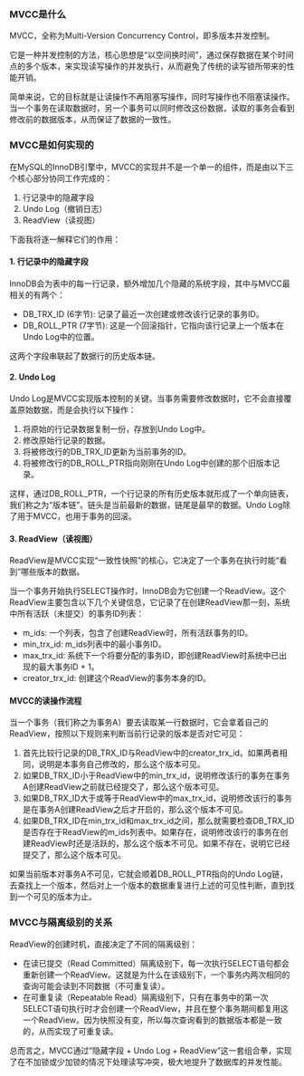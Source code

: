 
### MVCC是什么

MVCC，全称为Multi-Version Concurrency Control，即多版本并发控制。

它是一种并发控制的方法，核心思想是“以空间换时间”，通过保存数据在某个时间点的多个版本，来实现读写操作的并发执行，从而避免了传统的读写锁所带来的性能开销。

简单来说，它的目标就是让读操作不再阻塞写操作，同时写操作也不阻塞读操作。当一个事务在读取数据时，另一个事务可以同时修改这份数据，读取的事务会看到修改前的数据版本，从而保证了数据的一致性。

### MVCC是如何实现的

在MySQL的InnoDB引擎中，MVCC的实现并不是一个单一的组件，而是由以下三个核心部分协同工作完成的：

1.  行记录中的隐藏字段
2.  Undo Log（撤销日志）
3.  ReadView（读视图）

下面我将逐一解释它们的作用：

#### 1. 行记录中的隐藏字段

InnoDB会为表中的每一行记录，额外增加几个隐藏的系统字段，其中与MVCC最相关的有两个：

*   DB_TRX_ID (6字节): 记录了最近一次创建或修改该行记录的事务ID。
*   DB_ROLL_PTR (7字节): 这是一个回滚指针，它指向该行记录上一个版本在Undo Log中的位置。

这两个字段串联起了数据行的历史版本链。

#### 2. Undo Log

Undo Log是MVCC实现版本控制的关键。当事务需要修改数据时，它不会直接覆盖原始数据，而是会执行以下操作：

1.  将原始的行记录数据复制一份，存放到Undo Log中。
2.  修改原始行记录的数据。
3.  将被修改行的DB_TRX_ID更新为当前事务的ID。
4.  将被修改行的DB_ROLL_PTR指向刚刚在Undo Log中创建的那个旧版本记录。

这样，通过DB_ROLL_PTR，一个行记录的所有历史版本就形成了一个单向链表，我们称之为“版本链”。链头是当前最新的数据，链尾是最早的数据。Undo Log除了用于MVCC，也用于事务的回滚。

#### 3. ReadView（读视图）

ReadView是MVCC实现“一致性快照”的核心，它决定了一个事务在执行时能“看到”哪些版本的数据。

当一个事务开始执行SELECT操作时，InnoDB会为它创建一个ReadView。这个ReadView主要包含以下几个关键信息，它记录了在创建ReadView那一刻，系统中所有活跃（未提交）的事务ID列表：

*   m_ids: 一个列表，包含了创建ReadView时，所有活跃事务的ID。
*   min_trx_id: m_ids列表中的最小事务ID。
*   max_trx_id: 系统下一个将要分配的事务ID，即创建ReadView时系统中已出现的最大事务ID + 1。
*   creator_trx_id: 创建这个ReadView的事务本身的ID。

#### MVCC的读操作流程

当一个事务（我们称之为事务A）要去读取某一行数据时，它会拿着自己的ReadView，按照以下规则来判断当前行记录的版本是否对它可见：

1.  首先比较行记录的DB_TRX_ID与ReadView中的creator_trx_id。如果两者相同，说明是本事务自己修改的，那么这个版本可见。
2.  如果DB_TRX_ID小于ReadView中的min_trx_id，说明修改该行的事务在事务A创建ReadView之前就已经提交了，那么这个版本可见。
3.  如果DB_TRX_ID大于或等于ReadView中的max_trx_id，说明修改该行的事务是在事务A创建ReadView之后才开启的，那么这个版本不可见。
4.  如果DB_TRX_ID在min_trx_id和max_trx_id之间，那么就需要检查DB_TRX_ID是否存在于ReadView的m_ids列表中。如果存在，说明修改该行的事务在创建ReadView时还是活跃的，那么这个版本不可见。如果不存在，说明它已经提交了，那么这个版本可见。

如果当前版本对事务A不可见，它就会顺着DB_ROLL_PTR指向的Undo Log链，去查找上一个版本，然后对上一个版本的数据重复进行上述的可见性判断，直到找到一个可见的版本为止。

### MVCC与隔离级别的关系

ReadView的创建时机，直接决定了不同的隔离级别：

*   在读已提交（Read Committed）隔离级别下，每一次执行SELECT语句都会重新创建一个ReadView。这就是为什么在该级别下，一个事务内两次相同的查询可能会读到不同数据（不可重复读）。
*   在可重复读（Repeatable Read）隔离级别下，只有在事务中的第一次SELECT语句执行时才会创建一个ReadView，并且在整个事务期间都复用这一个ReadView。因为快照没有变，所以每次查询看到的数据版本都是一致的，从而实现了可重复读。

总而言之，MVCC通过“隐藏字段 + Undo Log + ReadView”这一套组合拳，实现了在不加锁或少加锁的情况下处理读写冲突，极大地提升了数据库的并发性能。